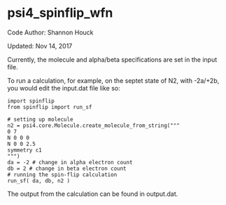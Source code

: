 # psi4_spinflip_wfn
Code Author: Shannon Houck

Updated: Nov 14, 2017

Currently, the molecule and alpha/beta specifications are set in the input file.

To run a calculation, for example, on the septet state of N2, with -2a/+2b, 
you would edit the input.dat file like so:

```
import spinflip
from spinflip import run_sf

# setting up molecule
n2 = psi4.core.Molecule.create_molecule_from_string("""
0 7
N 0 0 0
N 0 0 2.5
symmetry c1
""")
da = -2 # change in alpha electron count
db = 2 # change in beta electron count
# running the spin-flip calculation
run_sf( da, db, n2 )
```

The output from the calculation can be found in output.dat.
